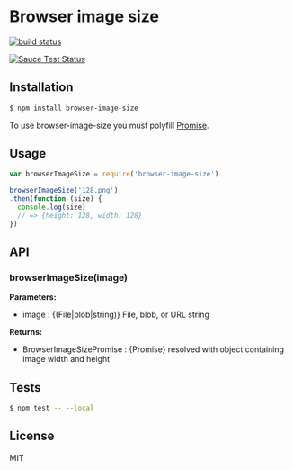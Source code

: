 # Browser image size

[![build status][travis-image]][travis-url]

[![Sauce Test Status][sauce-image]][sauce-url]

## Installation

```sh
$ npm install browser-image-size
```

To use browser-image-size you must polyfill [Promise](https://developer.mozilla.org/en-US/docs/Web/JavaScript/Reference/Global_Objects/Promise).

## Usage

```js
var browserImageSize = require('browser-image-size')

browserImageSize('128.png')
.then(function (size) {
  console.log(size)
  // => {height: 128, width: 128}
})
```

## API

### browserImageSize(image)

**Parameters:**

* image : {(File|blob|string)} File, blob, or URL string

**Returns:**

* BrowserImageSizePromise : {Promise} resolved with object containing image width and height

## Tests

```sh
$ npm test -- --local
```

## License

MIT

[travis-image]: https://img.shields.io/travis/cesarandreu/browser-image-size/master.svg?style=flat-square
[travis-url]: https://travis-ci.org/cesarandreu/browser-image-size
[sauce-image]: https://saucelabs.com/browser-matrix/browser-image-size.svg
[sauce-url]: https://saucelabs.com/u/browser-image-size
